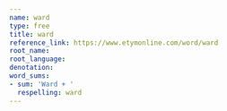 ```yaml
---
name: ward
type: free
title: ward
reference_link: https://www.etymonline.com/word/ward
root_name: 
root_language: 
denotation: 
word_sums:
- sum: 'Ward + '
  respelling: ward
---
```

